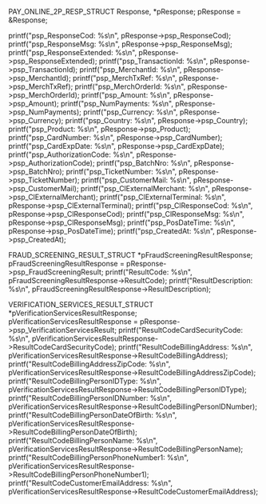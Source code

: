 PAY_ONLINE_2P_RESP_STRUCT Response, *pResponse;
pResponse = &Response;

printf("psp_ResponseCod: %s\n", pResponse->psp_ResponseCod);
printf("psp_ResponseMsg: %s\n", pResponse->psp_ResponseMsg);
printf("psp_ResponseExtended: %s\n", pResponse->psp_ResponseExtended);
printf("psp_TransactionId: %s\n", pResponse->psp_TransactionId);
printf("psp_MerchantId: %s\n", pResponse->psp_MerchantId);
printf("psp_MerchTxRef: %s\n", pResponse->psp_MerchTxRef);
printf("psp_MerchOrderId: %s\n", pResponse->psp_MerchOrderId);
printf("psp_Amount: %s\n", pResponse->psp_Amount);
printf("psp_NumPayments: %s\n", pResponse->psp_NumPayments);
printf("psp_Currency: %s\n", pResponse->psp_Currency);
printf("psp_Country: %s\n", pResponse->psp_Country);
printf("psp_Product: %s\n", pResponse->psp_Product);
printf("psp_CardNumber: %s\n", pResponse->psp_CardNumber);
printf("psp_CardExpDate: %s\n", pResponse->psp_CardExpDate);
printf("psp_AuthorizationCode: %s\n", pResponse->psp_AuthorizationCode);
printf("psp_BatchNro: %s\n", pResponse->psp_BatchNro);
printf("psp_TicketNumber: %s\n", pResponse->psp_TicketNumber);
printf("psp_CustomerMail: %s\n", pResponse->psp_CustomerMail);
printf("psp_ClExternalMerchant: %s\n", pResponse->psp_ClExternalMerchant);
printf("psp_ClExternalTerminal: %s\n", pResponse->psp_ClExternalTerminal);
printf("psp_ClResponseCod: %s\n", pResponse->psp_ClResponseCod);
printf("psp_ClResponseMsg: %s\n", pResponse->psp_ClResponseMsg);
printf("psp_PosDateTime: %s\n", pResponse->psp_PosDateTime);
printf("psp_CreatedAt: %s\n", pResponse->psp_CreatedAt);

FRAUD_SCREENING_RESULT_STRUCT *pFraudScreeningResultResponse;
pFraudScreeningResultResponse = pResponse->psp_FraudScreeningResult;
printf("ResultCode: %s\n", pFraudScreeningResultResponse->ResultCode);
printf("ResultDescription: %s\n", pFraudScreeningResultResponse->ResultDescription);

VERIFICATION_SERVICES_RESULT_STRUCT *pVerificationServicesResultResponse;
pVerificationServicesResultResponse = pResponse->psp_VerificationServicesResult;
printf("ResultCodeCardSecurityCode: %s\n", pVerificationServicesResultResponse->ResultCodeCardSecurityCode);
printf("ResultCodeBillingAddress: %s\n", pVerificationServicesResultResponse->ResultCodeBillingAddress);
printf("ResultCodeBillingAddressZipCode: %s\n", pVerificationServicesResultResponse->ResultCodeBillingAddressZipCode);
printf("ResultCodeBillingPersonIDType: %s\n", pVerificationServicesResultResponse->ResultCodeBillingPersonIDType);
printf("ResultCodeBillingPersonIDNumber: %s\n", pVerificationServicesResultResponse->ResultCodeBillingPersonIDNumber);
printf("ResultCodeBillingPersonDateOfBirth: %s\n", pVerificationServicesResultResponse->ResultCodeBillingPersonDateOfBirth);
printf("ResultCodeBillingPersonName: %s\n", pVerificationServicesResultResponse->ResultCodeBillingPersonName);
printf("ResultCodeBillingPersonPhoneNumber1: %s\n", pVerificationServicesResultResponse->ResultCodeBillingPersonPhoneNumber1);
printf("ResultCodeCustomerEmailAddress: %s\n", pVerificationServicesResultResponse->ResultCodeCustomerEmailAddress);
